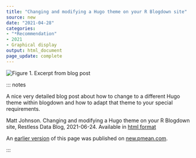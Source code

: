 ```yaml
---
title: "Changing and modifying a Hugo theme on your R Blogdown site"
source: new
date: "2021-04-28"
categories:
- "*Recommendation"
- 2021
- Graphical display
output: html_document
page_update: complete
---
```


![Figure 1. Excerpt from blog post](http://www.pmean.com/new-images/21/changing-hugo-theme-01.png)

::: notes

A nice very detailed blog post about how to change to a different Hugo theme within blogdown and how to adapt that theme to your special requirements.

Matt Johnson. Changing and modifying a Hugo theme on your R Blogdown site, Restless Data Blog, 2021-06-24. Available in [html format][joh1]

[joh1]: https://restlessdata.com.au/p/updating-a-blog-theme/

An [earlier version][sim2] of this page was published on [new.pmean.com][sim1].

[sim1]: http://new.pmean.com
[sim2]: http://new.pmean.com/changing-hugo-theme/

:::
